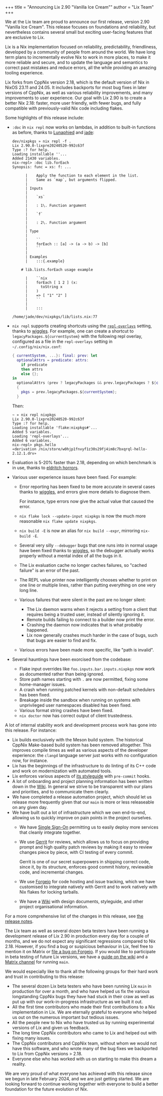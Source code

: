 +++
title = "Announcing Lix 2.90 \"Vanilla Ice Cream\""
author = "Lix Team"
+++

We at the Lix team are proud to announce our first release, version 2.90
"Vanilla Ice Cream". This release focuses on foundations and reliability, but
nevertheless contains several small but exciting user-facing features that are
exclusive to Lix.

Lix is a Nix implementation focused on reliability, predictability,
friendliness, developed by a community of people from
around the world. We have long term plans to incrementally evolve Nix to work
in more places, to make it more reliable and secure, and to update
the language and semantics to correct past mistakes and reduce
errors, all the while providing an amazing tooling experience.

Lix forks from CppNix version 2.18, which is the default version of Nix in
NixOS 23.11 and 24.05. It includes backports for most bug fixes in later versions of
CppNix, as well as various reliability improvements, and many improvements to user
experience. Our goal with Lix 2.90 is to create a better Nix 2.18: faster, more
user friendly, with fewer bugs, and fully compatible with previously-valid
Nix code including flakes.

Some highlights of this release include:

- `:doc` in `nix repl` now works on lambdas, in addition to built-in functions
  as before, thanks to [Lunaphied] and [jade]:

  ```
  dev/nixpkgs » nix repl -f .
  Lix 2.90.0-lixpre20240520-992c63f
  Type :? for help.
  Loading installable ''...
  Added 21430 variables.
  nix-repl> :doc lib.forEach
  Synopsis: func = xs: f: ...

        |    Apply the function to each element in the list.
        |    Same as `map`, but arguments flipped.
        |
        | Inputs
        |
        |    `xs`
        |
        |    : 1\. Function argument
        |
        |    `f`
        |
        |    : 2\. Function argument
        |
        | Type
        |
        |    ``
        |    forEach :: [a] -> (a -> b) -> [b]
        |    ``
        |
        | Examples
        |    :::{.example}

      # lib.lists.forEach usage example

        |    ``nix
        |    forEach [ 1 2 ] (x:
        |      toString x
        |    )
        |    => [ "1" "2" ]
        |    ``
        |
        |    :::

  /home/jade/dev/nixpkgs/lib/lists.nix:77

  ```
- `nix repl` supports creating shortcuts using the [`repl-overlays`][repl-overlays]
  setting, thanks to [wiggles]. For example, one can create a shortcut to
  `legacyPackages.${currentSystem}` with the following repl overlay, configured
  as a file in the `repl-overlays` setting in `~/.config/nix/nix.conf`:

  ```nix
  { currentSystem, ...}: final: prev: let
    optionalAttrs = predicate: attrs:
      if predicate
      then attrs
      else {};
  in
    optionalAttrs (prev ? legacyPackages && prev.legacyPackages ? ${currentSystem})
    {
      pkgs = prev.legacyPackages.${currentSystem};
    }
  ```

  Then:

  ```
  ~ » nix repl nixpkgs
  Lix 2.90.0-lixpre20240520-992c63f
  Type :? for help.
  Loading installable 'flake:nixpkgs#'...
  Added 5 variables.
  Loading 'repl-overlays'...
  Added 6 variables.
  nix-repl> pkgs.hello
  «derivation /nix/store/w0hjp1fnvyf1z30s29fj4im8c7bxqrql-hello-2.12.1.drv»
  ```
- Evaluation is 5-20% faster than 2.18, depending on which benchmark is in use,
  thanks to [eldritch horrors].
- Various user experience issues have been fixed. For example:
  - Error reporting has been fixed to be more accurate in several cases thanks
    to [wiggles], and errors give more details to diagnose them.

    For instance, type errors now give the actual value that caused the error.
  - `nix flake lock --update-input nixpkgs` is now the much more reasonable
    `nix flake update nixpkgs`.
  - `nix build -E` is now an alias for `nix build --expr`, mirroring `nix-build
    -E`.
  - Several very silly `--debugger` bugs that one runs into in normal usage
    have been fixed thanks to [wiggles], so the debugger actually works properly
    without a mental index of all the bugs in it.
  - The Lix evaluation cache no longer caches failures, so "cached failure" is an
    error of the past.
  - The REPL value printer now intelligently chooses whether to print on one
    line or multiple lines, rather than putting everything on one very long
    line.
  - Various failures that were silent in the past are no longer silent:
    - The Lix daemon warns when it rejects a setting from a client that requires
      being a trusted user, instead of silently ignoring it.
    - Remote builds failing to connect to a builder now print the error.
    - Crashing the daemon now indicates that is what probably happened.
    - Lix now generally crashes much harder in the case of bugs, such that bugs
      are easier to find and fix.
  - Various errors have been made more specific, like "path is invalid".
- Several hauntings have been exorcised from the codebase:
  - Flake input overrides like `foo.inputs.bar.inputs.nixpkgs` now work as
    documented rather than being ignored.
  - Store path names starting with `.` are now permitted, fixing some home-manager
    issues.
  - A crash when running patched kernels with non-default schedulers has been
    fixed.
  - Breakage inside the sandbox when running on systems with unprivileged user
    namespaces disabled has been fixed.
  - Various format string crashes have been fixed.
  - `nix doctor` now has correct output of client trustedness.

[wiggles]: https://github.com/9999years
[eldritch horrors]: https://git.lix.systems/pennae
[Lunaphied]: https://github.com/lunaphied
[jade]: https://jade.fyi

[repl-overlays]: https://docs.lix.systems/manual/lix/2.90/command-ref/conf-file.html#conf-repl-overlays

A lot of internal stability work and development process work has gone into
this release. For instance:
- Lix builds exclusively with the Meson build system. The historical CppNix
  Make-based build system has been removed altogether. This improves
  compile times as well as various aspects of the developer experience: the `clangd`
  language server just works with no configuration now, for instance.
- Lix has the beginnings of the infrastructure to do linting of its C++ code and work on
  modernization with automated tools.
- Lix enforces various aspects of [its
  styleguide][styleguide] with `pre-commit` hooks.
- A lot of onboarding and project planning information has been written down in
  the [Wiki]. In general we strive to be transparent with our plans and
  priorities, and to communicate them clearly.
- We have completed a release automation project, which should let us release more
  frequently given that our `main` is more or less releaseable on any given day.
- We have built out a lot of infrastructure which we own end-to-end, allowing
  us to quickly improve on pain points in the project ourselves.
  - We have [Single Sign-On](https://identity.lix.systems) permitting us to
    easily deploy more services that cleanly integrate together.
  - We use [Gerrit](https://gerrit.lix.systems) for reviews, which allows us to
    focus on providing prompt and high quality patch reviews by making it easy
    to review changes piece by piece, with CI testing of every commit.

    Gerrit is one of our secret superpowers in shipping correct code, since it,
    by its structure, enforces good commit history, reviewable code, and
    incremental changes.
  - We use [Forgejo](https://git.lix.systems) for code hosting and issue
    tracking, which we have customised to integrate natively with Gerrit and
    to work natively with Nix flakes for locking tarballs.
  - We have a [Wiki] with design documents, styleguide, and other project
    organisational information.

[Wiki]: https://wiki.lix.systems

[styleguide]: https://wiki.lix.systems/books/lix-contributors/chapter/style-guide

For a more comprehensive list of the changes in this release, see
[the release notes][release-notes].

[release-notes]: https://docs.lix.systems/manual/lix/2.90/release-notes/rl-2.90.html

The Lix team as well as several dozen beta testers have been running a
development release of Lix 2.90 in production every day for a couple of months,
and we do not expect any significant regressions compared to Nix 2.18. However,
if you find a bug or suspicious behaviour in Lix, feel free to mention it on
Matrix or [file a bug on Forgejo][bugs]. If you would like to participate in
beta testing of future Lix versions, we have a [guide on the wiki][beta-guide]
and a [Matrix channel][beta-channel] for running `main`.

[bugs]: https://git.lix.systems/lix-project/lix/issues
[beta-guide]: https://wiki.lix.systems/books/lix-contributors/page/lix-beta-guide
[beta-channel]: https://matrix.to/#/#open-beta:lix.systems

We would especially like to thank all the following groups for their hard work
and trust in contributing to this release:
- The several dozen Lix beta testers who have been running Lix `main` in
  production for over a month, and who have helped us fix the various
  longstanding CppNix bugs they have had stuck in their craw as well as put up
  with our work-in-progress infrastructure as we built it out.
- All the first time contributors who made their first contributions to a Nix
  implementation in Lix. We are eternally grateful to everyone who helped us out
  on the numerous important but tedious issues.
- All the people new to Nix who have trusted us by running experimental
  versions of Lix and given us feedback.
- The long time CppNix contributors who came to Lix and helped out with fixing
  many issues.
- The CppNix contributors and CppNix team, without whom we would not have this
  software, and who wrote many of the bug fixes we backported to Lix from CppNix
  versions > 2.18.
- Everyone else who has worked with us on starting to make this dream a
  reality.

We are very proud of what everyone has achieved with this release since we
begun in late February 2024, and we are just getting started. We are looking
forward to continue working together with everyone to build a better foundation
for the future evolution of Nix.

